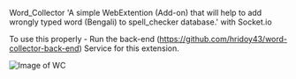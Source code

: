 Word_Collector 'A simple WebExtention (Add-on) that will help to add wrongly typed word (Bengali) to spell_checker database.' with Socket.io

To use this properly - Run the back-end (https://github.com/hridoy43/word-collector-back-end) Service for this extension.

![Image of WC](https://i.ibb.co/fXHprz5/wcol.png)
